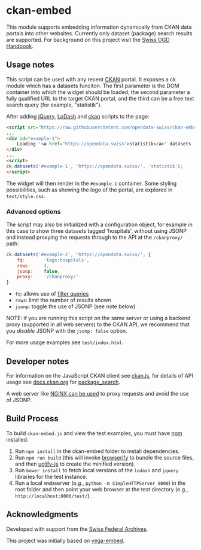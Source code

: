 # ckan-embed

This module supports embedding information dynamically from CKAN data portals into other websites. Currently only dataset (package) search results are supported. For background on this project visit the [Swiss OGD Handbook](http://handbook.opendata.swiss/en/library/embed.html).

## Usage notes

This script can be used with any recent [CKAN](http://ckan.org) portal. It exposes a ck module which has a datasets funciton. The first parameter is the DOM container into which the widget should be loaded, the second parameter a fully qualified URL to the target CKAN portal, and the third can be a free text search query (for example, "statistik").

After adding [jQuery](https://www.npmjs.com/package/jquery), [LoDash](https://www.npmjs.com/package/lodash) and [ckan](https://www.npmjs.com/package/ckan) scripts to the page:

```html
<script src="https://raw.githubusercontent.com/opendata-swiss/ckan-embed/master/dist/ckan-embed.min.js"></script>
...
<div id="example-1">
	Loading '<a href="https://opendata.swiss">statistik</a>' datasets ...
</div>
...
<script>
ck.datasets('#example-1', 'https://opendata.swiss/', 'statistik');
</script>
```

The widget will then render in the `#example-1` container. Some styling possibilities, such as showing the logo of the portal, are explored in `test/style.css`.

### Advanced options

The script may also be initialized with a configuration object, for example in this case to show three datasets tagged 'hospitals', without using JSONP and instead proxying the requests through to the API at the `/ckanproxy/` path:

```js
ck.datasets('#example-2', 'https://opendata.swiss/', {
	fq:       'tags:hospitals',
	rows:     3,
	jsonp:    false,
	proxy:    '/ckanproxy/'
}
```

- `fq`: allows use of [filter queries](http://docs.ckan.org/en/latest/api/index.html?highlight=filter%20queries)
- `rows`: limit the number of results shown
- `jsonp`: toggle the use of JSONP (see note below)

NOTE: if you are running this script on the same server or using a backend proxy (supported in all web servers) to the CKAN API, we recommend that you *disable* JSONP with the `jsonp: false` option.

For more usage examples see `test/index.html`.

## Developer notes

For information on the JavaScript CKAN client see [ckan.js](https://github.com/okfn/ckan.js), for details of API usage see [docs.ckan.org](http://docs.ckan.org/en/latest/api/) for [package_search](http://docs.ckan.org/en/latest/api/index.html?highlight=organization_list#ckan.logic.action.get.package_search).

A web server like [NGINX can be used](https://www.nginx.com/resources/admin-guide/reverse-proxy/) to proxy requests and avoid the use of JSONP.

## Build Process

To build `ckan-embed.js` and view the test examples, you must have [npm](https://www.npmjs.com/) installed.

1. Run `npm install` in the ckan-embed folder to install dependencies.
2. Run `npm run build` (this will invoke [browserify](http://browserify.org/) to bundle the source files, and then [uglify-js](http://lisperator.net/uglifyjs/) to create the minified version).
3. Run `bower install` to fetch local versions of the `lodash` and `jquery` libraries for the test instance.
4. Run a local webserver (e.g., `python -m SimpleHTTPServer 8000`) in the root folder and then point your web browser at the test directory (e.g., `http://localhost:8000/test/`).

## Acknowledgments

Developed with support from the [Swiss Federal Archives](https://www.bar.admin.ch).

This project was initially based on [vega-embed](https://github.com/vega/vega-embed).
